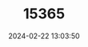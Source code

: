 ---
title: "15365"
category: "Ophiogomphus edmundo"
draft: false
date: 2024-02-22 13:03:50
languages:
  English: ["Edmund", "Edmund's Snaketail"]
---